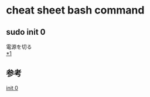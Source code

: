 # cheat sheet bash command

## sudo init 0

電源を切る  
[*1][*1]

## 参考

[init 0][*1]

[*1]:http://aoi-f.blog.so-net.ne.jp/2010-10-02